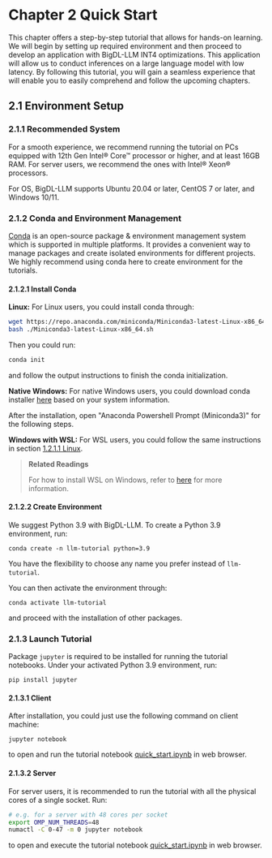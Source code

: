 # Chapter 2 Quick Start

This chapter offers a step-by-step tutorial that allows for hands-on learning. We will begin by setting up required environment and then proceed to develop an application with BigDL-LLM INT4 optimizations. This application will allow us to conduct inferences on a large language model with low latency. By following this tutorial, you will gain a seamless experience that will enable you to easily comprehend and follow the upcoming chapters.

## 2.1 Environment Setup

### 2.1.1 Recommended System

For a smooth experience, we recommend running the tutorial on PCs equipped with 12th Gen Intel® Core™ processor or higher, and at least 16GB RAM. For server users, we recommend the ones with Intel® Xeon® processors.

For OS, BigDL-LLM supports Ubuntu 20.04 or later, CentOS 7 or later, and Windows 10/11.

### 2.1.2 Conda and Environment Management

[Conda](https://docs.conda.io/projects/conda/en/stable/) is an open-source package & environment management system which is supported in multiple platforms. It provides a convenient way to manage packages and create isolated environments for different projects. We highly recommend using conda here to create environment for the tutorials.

#### 2.1.2.1 Install Conda

**Linux:**
For Linux users, you could install conda through:

```bash
wget https://repo.anaconda.com/miniconda/Miniconda3-latest-Linux-x86_64.sh
bash ./Miniconda3-latest-Linux-x86_64.sh
```

Then you could run:
```bash
conda init
```
and follow the output instructions to finish the conda initialization.


**Native Windows:**
For native Windows users, you could download conda installer [here](https://docs.conda.io/en/latest/miniconda.html#latest-miniconda-installer-links) based on your system information.

After the installation, open "Anaconda Powershell Prompt (Miniconda3)" for the following steps.

**Windows with WSL:**
For WSL users, you could follow the same instructions in section [1.2.1.1 Linux](#1211-linux).

> **Related Readings**
>
> For how to install WSL on Windows, refer to [here](https://bigdl.readthedocs.io/en/latest/doc/UserGuide/win.html#install-wsl2) for more information.

#### 2.1.2.2 Create Environment
We suggest Python 3.9 with BigDL-LLM. To create a Python 3.9 environment, run:
```
conda create -n llm-tutorial python=3.9
```
You have the flexibility to choose any name you prefer instead of `llm-tutorial`.

You can then activate the environment through:
```
conda activate llm-tutorial
```
and proceed with the installation of other packages.

### 2.1.3 Launch Tutorial
Package `jupyter` is required to be installed for running the tutorial notebooks. Under your activated Python 3.9 environment, run:
```
pip install jupyter
```

#### 2.1.3.1 Client
After installation, you could just use the following command on client machine:
```
jupyter notebook
```
to open and run the tutorial notebook [quick_start.ipynb](./quick_start.ipynb) in web browser.

#### 2.1.3.2 Server
For server users, it is recommended to run the tutorial with all the physical cores of a single socket. Run:
```bash
# e.g. for a server with 48 cores per socket
export OMP_NUM_THREADS=48
numactl -C 0-47 -m 0 jupyter notebook
```
to open and execute the tutorial notebook [quick_start.ipynb](./quick_start.ipynb) in web browser.